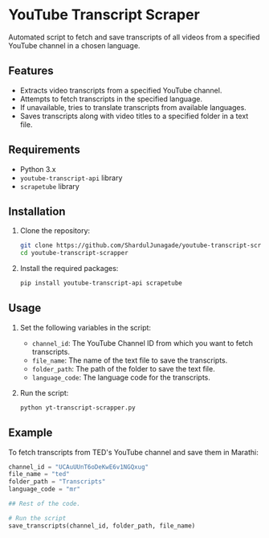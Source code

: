 # YouTube Transcript Scraper

Automated script to fetch and save transcripts of all videos from a specified YouTube channel in a chosen language.

## Features

- Extracts video transcripts from a specified YouTube channel.
- Attempts to fetch transcripts in the specified language.
- If unavailable, tries to translate transcripts from available languages.
- Saves transcripts along with video titles to a specified folder in a text file.

## Requirements

- Python 3.x
- `youtube-transcript-api` library
- `scrapetube` library

## Installation

1. Clone the repository:
    ```sh
    git clone https://github.com/ShardulJunagade/youtube-transcript-scrapper.git
    cd youtube-transcript-scrapper
    ```

2. Install the required packages:
    ```sh
    pip install youtube-transcript-api scrapetube
    ```

## Usage

1. Set the following variables in the script:

    - `channel_id`: The YouTube Channel ID from which you want to fetch transcripts.
    - `file_name`: The name of the text file to save the transcripts.
    - `folder_path`: The path of the folder to save the text file.
    - `language_code`: The language code for the transcripts.

2. Run the script:
    ```sh
    python yt-transcript-scrapper.py
    ```

## Example

To fetch transcripts from TED's YouTube channel and save them in Marathi:

```python
channel_id = "UCAuUUnT6oDeKwE6v1NGQxug"
file_name = "ted"
folder_path = "Transcripts"
language_code = "mr"

## Rest of the code.

# Run the script
save_transcripts(channel_id, folder_path, file_name)
